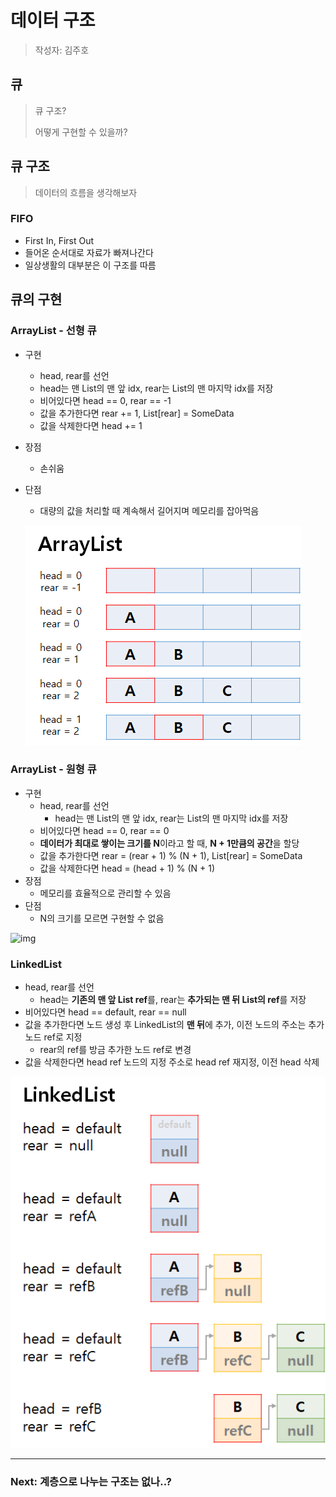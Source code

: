 # 데이터 구조

> 작성자: 김주호



## 큐

>큐 구조?
>
>어떻게 구현할 수 있을까?



## 큐 구조

> 데이터의 흐름을 생각해보자

### FIFO

- First In, First Out
- 들어온 순서대로 자료가 빠져나간다
- 일상생활의 대부분은 이 구조를 따름



## 큐의 구현

### ArrayList - 선형 큐

- 구현

  - head, rear를 선언
  - head는 맨 List의 맨 앞 idx, rear는 List의 맨 마지막 idx를 저장
  - 비어있다면 head == 0, rear == -1
  - 값을 추가한다면 rear += 1, List[rear] = SomeData
  - 값을 삭제한다면 head += 1

- 장점

  - 손쉬움

- 단점

  - 대량의 값을 처리할 때 계속해서 길어지며 메모리를 잡아먹음
  
  ![image-20211212214232228](03_큐.assets/image-20211212214232228.png)

### ArrayList - 원형 큐

- 구현
  - head, rear를 선언
    - head는 맨 List의 맨 앞 idx, rear는 List의 맨 마지막 idx를 저장
  - 비어있다면 head == 0, rear == 0
  - **데이터가 최대로 쌓이는 크기를 N**이라고 할 때, **N + 1만큼의 공간**을 할당
  - 값을 추가한다면 rear = (rear + 1) % (N + 1), List[rear] = SomeData
  - 값을 삭제한다면 head = (head + 1) % (N + 1)
- 장점
  - 메모리를 효율적으로 관리할 수 있음
- 단점
  - N의 크기를 모르면 구현할 수 없음

![img](https://media.vlpt.us/images/ny_/post/f935c7bc-1a91-4782-ae6c-b3b271aa136e/image.png)

### LinkedList

- head, rear를 선언
  - head는 **기존의 맨 앞 List ref**를, rear는 **추가되는 맨 뒤 List의 ref**를 저장
- 비어있다면 head == default, rear == null
- 값을 추가한다면 노드 생성 후 LinkedList의 **맨 뒤**에 추가, 이전 노드의 주소는 추가 노드 ref로 지정
  - rear의 ref를 방금 추가한 노드 ref로 변경
- 값을 삭제한다면 head ref 노드의 지정 주소로 head ref 재지정, 이전 head 삭제

![image-20211212214240650](03_큐.assets/image-20211212214240650.png)

---

### Next: 계층으로 나누는 구조는 없나..?

